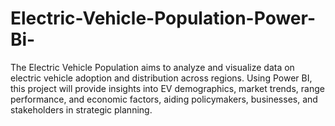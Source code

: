 # Electric-Vehicle-Population-Power-Bi-
The Electric Vehicle Population aims to analyze and visualize data on electric vehicle adoption and distribution across regions. Using Power BI, this project will provide insights into EV demographics, market trends, range performance, and economic factors, aiding policymakers, businesses, and stakeholders in strategic planning.

